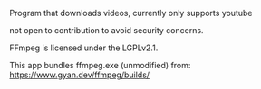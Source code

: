 Program that downloads videos,
currently only supports youtube

not open to contribution to avoid security concerns.


FFmpeg is licensed under the LGPLv2.1.

This app bundles ffmpeg.exe (unmodified) from:
https://www.gyan.dev/ffmpeg/builds/
